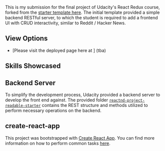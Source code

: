 This is my submission for the final project of Udacity's React Redux course, forked from the [starter template here](https://github.com/udacity/reactnd-project-readable-starter). The initial template provided a simple backend RESTful server, to which the student is required to add a frontend UI with CRUD interactivity, similar to Reddit / Hacker News.

## View Options
  * [Please visit the deployed page here at ] (tba)
  <!-- * Locally
    * Clone this repo
    * Open terminal in the main project directory
    * run `npm install`, then `npm run` -->

## Skills Showcased
  <!-- * Component composition utilizing:
    * Controlled Components
    * Functional Components
    * Stateless Functional Components
  * SPA routing / managing app location utilizing [react-router](https://github.com/ReactTraining/react-router)
  * State management
  * Rendering UI with external data
  * Passing data to/from components
  * React Lifecycle methods
  * CSS animation -->
<!-- 
## Extra features added to date:
  * React preloader - displays when awaiting search results (utilized React-Loader)
  * Modal animation - blurs background and slides further book information in/out of screen upon click
  * Deployed to Now
  * Mobile Responsiveness -->

## Backend Server
To simplify the development process, Udacity provided a backend server to develop the front end against. The provided folder [`reactnd-project-readable-starter`](reactnd-project-readable-starter/) contains the REST structure and methods utilized to perform necessary operations on the backend.

## create-react-app
This project was bootstrapped with [Create React App](https://github.com/facebookincubator/create-react-app). You can find more information on how to perform common tasks [here](https://github.com/facebookincubator/create-react-app/blob/master/packages/react-scripts/template/README.md).